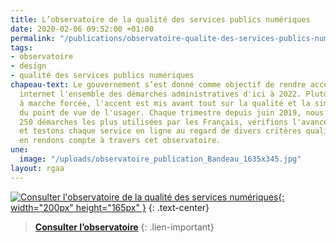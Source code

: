```yaml
---
title: L’observatoire de la qualité des services publics numériques
date: 2020-02-06 09:52:00 +01:00
permalink: "/publications/observatoire-qualite-des-services-publics-numeriques/"
tags:
- observatoire
- design
- qualité des services publics numériques
chapeau-text: Le gouvernement s’est donné comme objectif de rendre accessibles sur
  internet l'ensemble des démarches administratives d'ici à 2022. Plutôt qu'une dématérialisation
  à marche forcée, l'accent est mis avant tout sur la qualité et la simplicité d’utilisation
  du point de vue de l'usager. Chaque trimestre depuis juin 2019, nous évaluons les
  250 démarches les plus utilisées par les Français, vérifions l'avancée de leur numérisation
  et testons chaque service en ligne au regard de divers critères qualité. Et nous
  en rendons compte à travers cet observatoire.
une:
  image: "/uploads/observatoire_publication_Bandeau_1635x345.jpg"
layout: rgaa
---
```


[![Consulter l'observatoire de la qualité des services numériques](/uploads/capture-observatoire-oct2019-851502.png){: width="200px" height="165px" }](https://observatoire.numerique.gouv.fr/)
{: .text-center}
> **[Consulter l’observatoire](https://observatoire.numerique.gouv.fr/)**
{: .lien-important}